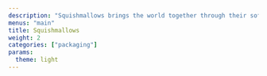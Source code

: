 ```yaml
---
description: "Squishmallows brings the world together through their soft & colorful personalities while providing cuddly experiences that can be shared with everyone. Over 400 million sold!"
menus: "main"
title: Squishmallows
weight: 2
categories: ["packaging"]
params:
  theme: light
---
```

